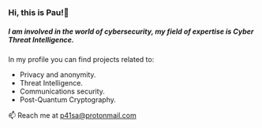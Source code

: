 ### Hi, this is Pau!👋
##### I am involved in the world of cybersecurity, my field of expertise is Cyber Threat Intelligence.

In my profile you can find projects related to:
- Privacy and anonymity.
- Threat Intelligence.
- Communications security.
- Post-Quantum Cryptography.

📫 Reach me at p41sa@protonmail.com
<!--
**P41SA/P41SA** is a ✨ _special_ ✨ repository because its `README.md` (this file) appears on your GitHub profile.

Here are some ideas to get you started:

- 🔭 I’m currently working on ...
- 🌱 I’m currently learning ...
- 👯 I’m looking to collaborate on ...
- 🤔 I’m looking for help with ...
- 💬 Ask me about ...
- 📫 How to reach me: ...
- 😄 Pronouns: ...
- ⚡ Fun fact: ...
-->
